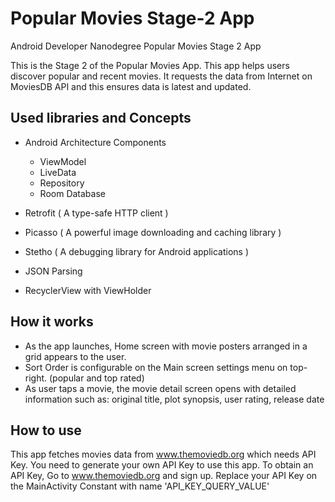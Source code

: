 # Popular Movies Stage-2 App
Android Developer Nanodegree Popular Movies Stage 2 App

This is the Stage 2 of the Popular Movies App.
This app helps users discover popular and recent movies.
It requests the data from Internet on MoviesDB API and this ensures data is latest and updated.



## Used libraries and Concepts

- Android Architecture Components 

  - ViewModel 
  - LiveData
  - Repository 
  - Room Database
  
- Retrofit ( A type-safe HTTP client )
- Picasso ( A powerful image downloading and caching library )
- Stetho ( A debugging library for Android applications )
- JSON Parsing
- RecyclerView with ViewHolder


## How it works
- As the app launches, Home screen with movie posters arranged in a grid appears to the user.
- Sort Order is configurable on the Main screen settings menu on top-right. (popular and top rated)
- As user taps a movie, the movie detail screen opens with detailed information such as: original title, plot synopsis, user rating, release date

## How to use
This app fetches movies data from www.themoviedb.org which needs API Key.
You need to generate your own API Key to use this app.
To obtain an API Key, Go to www.themoviedb.org and sign up.
Replace your API Key on the MainActivity Constant with name 'API_KEY_QUERY_VALUE'
